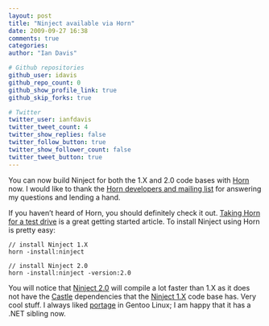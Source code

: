 ```yaml
---
layout: post
title: "Ninject available via Horn"
date: 2009-09-27 16:38
comments: true
categories: 
author: "Ian Davis"

# Github repositories
github_user: idavis
github_repo_count: 0
github_show_profile_link: true
github_skip_forks: true

# Twitter
twitter_user: ianfdavis
twitter_tweet_count: 4
twitter_show_replies: false
twitter_follow_button: true
twitter_show_follower_count: false
twitter_tweet_button: true
---
```

You can now build Ninject for both the 1.X and 2.0 code bases with [Horn](http://code.google.com/p/hornget) now. I would like to thank the [Horn developers and mailing list](http://groups.google.com/group/horn-development) for answering my questions and lending a hand.

If you haven’t heard of Horn, you should definitely check it out. [Taking Horn for a test drive](http://blog.bittercoder.com/PermaLink,guid,5614d98a-98f7-4343-b66c-3bf6da0707e0.aspx) is a great getting started article. To install Ninject using Horn is pretty easy:
```
// install Ninject 1.X
horn -install:ninject
 
// install Ninject 2.0
horn -install:ninject -version:2.0
```
You will notice that [Ninject 2.0](http://github.com/ninject/ninject) will compile a lot faster than 1.X as it does not have the [Castle](http://castleproject.org/) dependencies that the [Ninject 1.X](http://github.com/ninject/ninject1) code base has. Very cool stuff. I always liked [portage](http://www.gentoo.org/doc/en/handbook/handbook-x86.xml?part=2&chap=1) in Gentoo Linux; I am happy that it has a .NET sibling now.